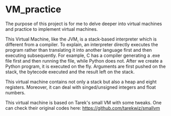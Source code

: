 # VM_practice

The purpose of this project is for me to delve deeper into virtual machines and practice to implement virtual machines.

This Virtual Machine, like the JVM, is a stack-based interpreter which is different from a compiler. To explain, an interpreter directly executes the program rather than translating it into another language first and then executing subsequently. For example, C has a compiler generating a .exe file first and then running the file, while Python does not. After we create a Python program, it is executed on the fly. Arguments are first pushed on the stack, the bytecode executed and the result left on the stack.

This virtual machine contains not only a stack but also a heap and eight registers. Moreover, it can deal with singed/unsigned integers and float numbers.

This virtual machine is based on Tarek's small VM with some tweaks. 
One can check their original codes here: https://github.com/tarekwiz/smallvm
